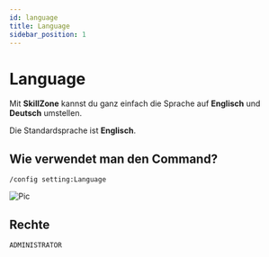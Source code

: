 ```yaml
---
id: language
title: Language
sidebar_position: 1
---
```


# Language
Mit **SkillZone** kannst du ganz einfach die Sprache auf **Englisch** und **Deutsch** umstellen.

Die Standardsprache ist **Englisch**.

## Wie verwendet man den Command?
`/config setting:Language`

![Pic](/img/config_lang.gif)

## Rechte
`ADMINISTRATOR`